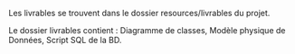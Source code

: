Les livrables se trouvent dans le dossier resources/livrables du projet.

Le dossier livrables contient :
    Diagramme de classes,
    Modèle physique de Données,
    Script SQL de la BD.
    
